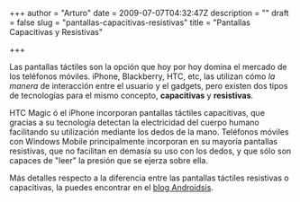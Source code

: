 +++
author = "Arturo"
date = 2009-07-07T04:32:47Z
description = ""
draft = false
slug = "pantallas-capacitivas-resistivas"
title = "Pantallas Capacitivas y Resistivas"

+++

<p>Las pantallas táctiles son la opción que hoy por hoy domina el mercado de los teléfonos móviles. iPhone, Blackberry, HTC, etc, las utilizan cómo <em>la manera</em> de interacción entre el usuario y el gadgets, pero existen dos tipos de tecnologías para el mismo concepto, <strong>capacitivas</strong> y <strong>resistivas</strong>.</p>

<p>HTC Magic ó el iPhone incorporan pantallas táctiles capacitivas, que gracias a su tecnología detectan la electricidad del cuerpo humano facilitando su utilización mediante los dedos de la mano. Teléfonos móviles con Windows Mobile principalmente incorporan en su mayoría pantallas resistivas, que no facilitan en demasía su uso con los dedos, y que sólo son capaces de "leer" la presión que se ejerza sobre ella.</p>

<p>Más detalles respecto a la diferencia entre las pantallas táctiles resistivas o capacitivas, la puedes encontrar en el <a href="http://www.androidsis.com/android-es-capacitivo-o-resistivo/">blog Androidsis</a>.</p>